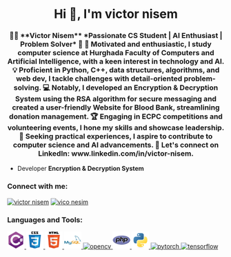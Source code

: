 <h1 align="center">Hi 👋, I'm victor nisem</h1>
<h3 align="center">👨‍💻 **Victor Nisem** *Passionate CS Student | AI Enthusiast | Problem Solver* 🚀 🌟 Motivated and enthusiastic, I study computer science at Hurghada Faculty of Computers and Artificial Intelligence, with a keen interest in technology and AI. 💡 Proficient in Python, C++, data structures, algorithms, and web dev, I tackle challenges with detail-oriented problem-solving. 💻 Notably, I developed an Encryption & Decryption System using the RSA algorithm for secure messaging and created a user-friendly Website for Blood Bank, streamlining donation management. 🏆 Engaging in ECPC competitions and volunteering events, I hone my skills and showcase leadership. 🚀 Seeking practical experiences, I aspire to contribute to computer science and AI advancements. 🤝 Let's connect on LinkedIn: www.linkedin.com/in/victor-nisem.</h3>

- Developer **Encryption & Decryption System**

<h3 align="left">Connect with me:</h3>
<p align="left">
<a href="https://linkedin.com/in/victor nisem" target="blank"><img align="center" src="https://raw.githubusercontent.com/rahuldkjain/github-profile-readme-generator/master/src/images/icons/Social/linked-in-alt.svg" alt="victor nisem" height="30" width="40" /></a>
<a href="https://fb.com/vico nesim" target="blank"><img align="center" src="https://raw.githubusercontent.com/rahuldkjain/github-profile-readme-generator/master/src/images/icons/Social/facebook.svg" alt="vico nesim" height="30" width="40" /></a>
</p>

<h3 align="left">Languages and Tools:</h3>
<p align="left"> <a href="https://www.w3schools.com/cs/" target="_blank" rel="noreferrer"> <img src="https://raw.githubusercontent.com/devicons/devicon/master/icons/csharp/csharp-original.svg" alt="csharp" width="40" height="40"/> </a> <a href="https://www.w3schools.com/css/" target="_blank" rel="noreferrer"> <img src="https://raw.githubusercontent.com/devicons/devicon/master/icons/css3/css3-original-wordmark.svg" alt="css3" width="40" height="40"/> </a> <a href="https://www.w3.org/html/" target="_blank" rel="noreferrer"> <img src="https://raw.githubusercontent.com/devicons/devicon/master/icons/html5/html5-original-wordmark.svg" alt="html5" width="40" height="40"/> </a> <a href="https://www.mysql.com/" target="_blank" rel="noreferrer"> <img src="https://raw.githubusercontent.com/devicons/devicon/master/icons/mysql/mysql-original-wordmark.svg" alt="mysql" width="40" height="40"/> </a> <a href="https://opencv.org/" target="_blank" rel="noreferrer"> <img src="https://www.vectorlogo.zone/logos/opencv/opencv-icon.svg" alt="opencv" width="40" height="40"/> </a> <a href="https://www.php.net" target="_blank" rel="noreferrer"> <img src="https://raw.githubusercontent.com/devicons/devicon/master/icons/php/php-original.svg" alt="php" width="40" height="40"/> </a> <a href="https://www.python.org" target="_blank" rel="noreferrer"> <img src="https://raw.githubusercontent.com/devicons/devicon/master/icons/python/python-original.svg" alt="python" width="40" height="40"/> </a> <a href="https://pytorch.org/" target="_blank" rel="noreferrer"> <img src="https://www.vectorlogo.zone/logos/pytorch/pytorch-icon.svg" alt="pytorch" width="40" height="40"/> </a> <a href="https://www.tensorflow.org" target="_blank" rel="noreferrer"> <img src="https://www.vectorlogo.zone/logos/tensorflow/tensorflow-icon.svg" alt="tensorflow" width="40" height="40"/> </a> </p>
